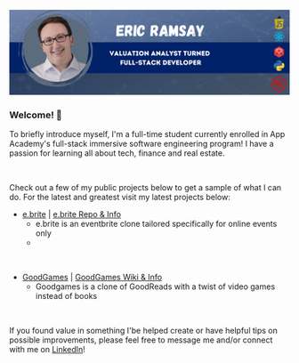 ![Header](https://github.com/eramsay20/eramsay20/blob/main/ReadMe_Banner.png?raw=true)


### Welcome! 👋

<!-- Actual text -->
To briefly introduce myself, I'm a full-time student currently enrolled in App Academy's full-stack immersive software engineering program! I have a passion for learning all about tech, finance and real estate. 

&nbsp;&nbsp;&nbsp;&nbsp;&nbsp;&nbsp;&nbsp;&nbsp;&nbsp;&nbsp;

Check out a few of my public projects below to get a sample of what I can do. For the latest and greatest visit my latest projects below: 

- [e.brite](https://ebrite-app.herokuapp.com/) | [e.brite Repo & Info](https://github.com/eramsay20/ebrite/)
   - e.brite is an eventbrite clone tailored specifically for online events only
   - 
&nbsp;&nbsp;&nbsp;&nbsp;&nbsp;&nbsp;&nbsp;&nbsp;&nbsp;&nbsp;

- [GoodGames](https://goodgames-appacademy.herokuapp.com/) | [GoodGames Wiki & Info](https://github.com/cubOlson/GoodGames/wiki)
  - Goodgames is a clone of GoodReads with a twist of video games instead of books

&nbsp;&nbsp;&nbsp;&nbsp;&nbsp;&nbsp;&nbsp;&nbsp;&nbsp;&nbsp;

If you found value in something I'be helped create or have helpful tips on possible improvements, please feel free to message me and/or connect with me on [LinkedIn](https://www.linkedin.com/in/ericramsay/)!

<!--
**eramsay20/eramsay20** is a ✨ _special_ ✨ repository because its `README.md` (this file) appears on your GitHub profile.

Here are some ideas to get you started:

- 🔭 I’m currently working on ...
- 🌱 I’m currently learning ...
- 👯 I’m looking to collaborate on ...
- 🤔 I’m looking for help with ...
- 💬 Ask me about ...
- 📫 How to reach me: ...
- 😄 Pronouns: ...
- ⚡ Fun fact: ...
-->
